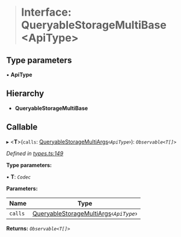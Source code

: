 > # Interface: QueryableStorageMultiBase <**ApiType**>

## Type parameters

▪ **ApiType**

## Hierarchy

* **QueryableStorageMultiBase**

## Callable

▸ <**T**>(`calls`: [QueryableStorageMultiArgs](../modules/_types_.md#queryablestoragemultiargs)‹*`ApiType`*›): *`Observable<T[]>`*

*Defined in [types.ts:149](https://github.com/polkadot-js/api/blob/19c3e4b/packages/api/src/types.ts#L149)*

**Type parameters:**

▪ **T**: *`Codec`*

**Parameters:**

Name | Type |
------ | ------ |
`calls` | [QueryableStorageMultiArgs](../modules/_types_.md#queryablestoragemultiargs)‹*`ApiType`*› |

**Returns:** *`Observable<T[]>`*